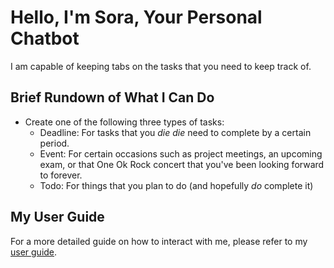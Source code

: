 # Hello, I'm Sora, Your Personal Chatbot

I am capable of keeping tabs on the tasks that you need to keep track of.

## Brief Rundown of What I Can Do
- Create one of the following three types of tasks:
    - Deadline: For tasks that you _die die_ need to complete by a certain period.
    - Event: For certain occasions such as project meetings, an upcoming exam, or that One Ok Rock concert 
  that you've been looking forward to forever.
    - Todo: For things that you plan to do (and hopefully _do_ complete it)

## My User Guide
For a more detailed guide on how to interact with me, please refer to my [user guide](docs\README.md).